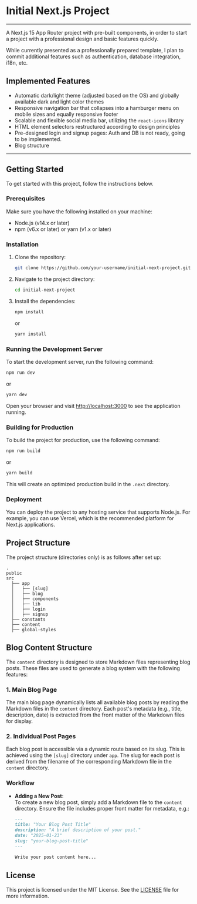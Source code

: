 # Initial Next.js Project

---

A Next.js 15 App Router project with pre-built components, in order to start a project with a professional design and basic features quickly.

While currently presented as a professionally prepared template, I plan to commit additional features such as authentication, database integration, i18n, etc.

## Implemented Features

- Automatic dark/light theme (adjusted based on the OS) and globally available dark and light color themes
- Responsive navigation bar that collapses into a hamburger menu on mobile sizes and equally responsive footer
- Scalable and flexible social media bar, utilizing the `react-icons` library
- HTML element selectors restructured according to design principles
- Pre-designed login and signup pages: Auth and DB is not ready, going to be implemented.
- Blog structure 

---

## Getting Started

To get started with this project, follow the instructions below.

### Prerequisites

Make sure you have the following installed on your machine:
- Node.js (v14.x or later)
- npm (v6.x or later) or yarn (v1.x or later)

### Installation

1. Clone the repository:
   ```bash
   git clone https://github.com/your-username/initial-next-project.git
   ```
2. Navigate to the project directory:
   ```bash
   cd initial-next-project
   ```
3. Install the dependencies:
   ```bash
   npm install
   ```
   or
   ```bash
   yarn install
   ```

### Running the Development Server

To start the development server, run the following command:
```bash
npm run dev
```
or
```bash
yarn dev
```
Open your browser and visit [http://localhost:3000](http://localhost:3000) to see the application running.

### Building for Production

To build the project for production, use the following command:
```bash
npm run build
```
or
```bash
yarn build
```
This will create an optimized production build in the `.next` directory.

### Deployment

You can deploy the project to any hosting service that supports Node.js. For example, you can use Vercel, which is the recommended platform for Next.js applications.

## Project Structure

The project structure (directories only) is as follows after set up:

```
.
public
src
  ├── app
  │   ├── [slug]
  │   ├── blog
  │   ├── components
  │   ├── lib
  │   ├── login
  │   ├── signup
  ├── constants
  ├── content
  ├── global-styles
```

## Blog Content Structure

The `content` directory is designed to store Markdown files representing blog posts. These files are used to generate a blog system with the following features:

### 1. Main Blog Page
The main blog page dynamically lists all available blog posts by reading the Markdown files in the `content` directory. Each post's metadata (e.g., title, description, date) is extracted from the front matter of the Markdown files for display.

### 2. Individual Post Pages
Each blog post is accessible via a dynamic route based on its slug. This is achieved using the `[slug]` directory under `app`. The slug for each post is derived from the filename of the corresponding Markdown file in the `content` directory.

### Workflow

- **Adding a New Post**:  
  To create a new blog post, simply add a Markdown file to the `content` directory. Ensure the file includes proper front matter for metadata, e.g.:

  ```markdown
  ---
  title: "Your Blog Post Title"
  description: "A brief description of your post."
  date: "2025-01-23"
  slug: "your-blog-post-title"
  ---

  Write your post content here...

## License

This project is licensed under the MIT License. See the [LICENSE](LICENSE) file for more information.
